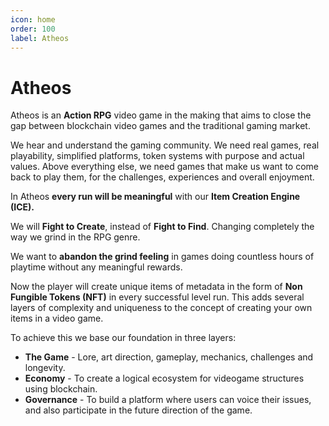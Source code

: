 ```yaml
---
icon: home
order: 100
label: Atheos
---
```

# Atheos
Atheos is an **Action RPG** video game in the making that aims to close the gap between blockchain video games and the traditional gaming market.

We hear and understand the gaming community. We need real games, real playability, simplified platforms, token systems with purpose and actual values. Above everything else, we need games that make us want to come back to play them, for the challenges, experiences and overall enjoyment.

In Atheos **every run will be meaningful** with our **Item Creation Engine (ICE).**

We will **Fight to Create**, instead of **Fight to Find**. Changing completely the way we grind in the RPG genre.

We want to **abandon the grind feeling** in games doing countless hours of playtime without any meaningful rewards.

Now the player will create unique items of metadata in the form of **Non Fungible Tokens (NFT)** in every successful level run.  This adds several layers of complexity and uniqueness to the concept of creating your own items in a video game.

To achieve this we base our foundation in three layers:  
* **The Game** - Lore, art direction, gameplay, mechanics, challenges and longevity.  
* **Economy** - To create a logical ecosystem for videogame structures using blockchain.
* **Governance** - To build a platform where users can voice their issues, and also participate in the future direction of the game.
